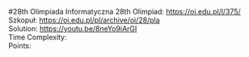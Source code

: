 #28th Olimpiada Informatyczna
28th Olimpiad: https://oi.edu.pl/l/375/ <br />
Szkopuł: https://oi.edu.pl/pl/archive/oi/28/pla <br />
Solution: https://youtu.be/8neYo9iArGI <br />
Time Complexity: <br />
Points:  <br />